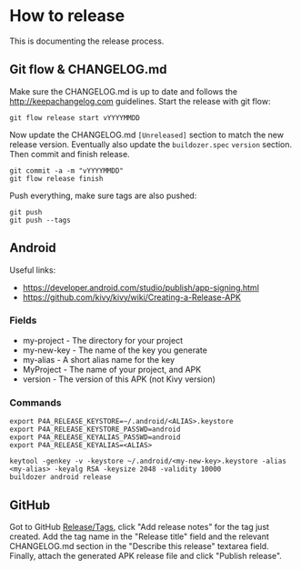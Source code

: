 # How to release

This is documenting the release process.


## Git flow & CHANGELOG.md

Make sure the CHANGELOG.md is up to date and follows the http://keepachangelog.com guidelines.
Start the release with git flow:
```
git flow release start vYYYYMMDD
```
Now update the CHANGELOG.md `[Unreleased]` section to match the new release version.
Eventually also update the `buildozer.spec` `version` section. Then commit and finish release.
```
git commit -a -m "vYYYYMMDD"
git flow release finish
```
Push everything, make sure tags are also pushed:
```
git push
git push --tags
```

## Android

Useful links:

  * https://developer.android.com/studio/publish/app-signing.html
  * https://github.com/kivy/kivy/wiki/Creating-a-Release-APK

### Fields

  * my-project - The directory for your project
  * my-new-key - The name of the key you generate
  * my-alias - A short alias name for the key
  * MyProject - The name of your project, and APK
  * version - The version of this APK (not Kivy version)

### Commands
```
export P4A_RELEASE_KEYSTORE=~/.android/<ALIAS>.keystore
export P4A_RELEASE_KEYSTORE_PASSWD=android
export P4A_RELEASE_KEYALIAS_PASSWD=android
export P4A_RELEASE_KEYALIAS=<ALIAS>

keytool -genkey -v -keystore ~/.android/<my-new-key>.keystore -alias <my-alias> -keyalg RSA -keysize 2048 -validity 10000
buildozer android release
```

## GitHub

Got to GitHub [Release/Tags](https://github.com/AndreMiras/PyWallet/tags), click "Add release notes" for the tag just created.
Add the tag name in the "Release title" field and the relevant CHANGELOG.md section in the "Describe this release" textarea field.
Finally, attach the generated APK release file and click "Publish release".
